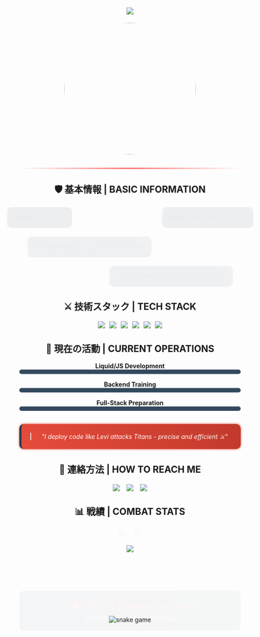 <div align="center">

<!-- Animated Header -->
<h1 align="center">
  <img src="https://readme-typing-svg.herokuapp.com/?font=Righteous&size=35&center=true&vCenter=true&width=500&height=70&duration=4000&lines=進撃のフロントエンド開発者;ATTACK+ON+FRONTEND;" />
</h1>

<!-- Floating Scout Regiment Logo -->
<div align="center">
  <img src="https://media.giphy.com/media/v1.Y2lkPTc5MGI3NjExeHh6b2Z0d2R4Z2Z5Z2Z5Z2Z5Z2Z5Z2Z5Z2Z5Z2Z5Z2Z5Z2Z5bnMxYiZlcD12MV9pbnRlcm5hbF9naWZfYnlfaWQmY3Q9Zw/l0HlGpn5q8f2k9m3S/giphy.gif" width="300" style="border-radius: 50%; animation: float 3s ease-in-out infinite;" />
</div>

<!-- Pulsing Divider -->
<div style="height: 3px; background: linear-gradient(90deg, transparent, #ff6b6b, transparent); margin: 30px 0; animation: pulse 2s infinite;"></div>

## 🛡️ 基本情報 | BASIC INFORMATION

<!-- Animated Info Cards -->
<div style="display: flex; justify-content: center; flex-wrap: wrap; gap: 20px; margin: 20px 0;">
  <div style="background: linear-gradient(45deg, #2c3e50, #34495e); padding: 15px; border-radius: 10px; border-left: 4px solid #e74c3c; animation: slideInLeft 1s ease-out;">
    <strong>Name:</strong> Huong Do
  </div>
  <div style="background: linear-gradient(45deg, #2c3e50, #34495e); padding: 15px; border-radius: 10px; border-left: 4px solid #3498db; animation: slideInRight 1s ease-out;">
    <strong>Role:</strong> Front-End Developer
  </div>
  <div style="background: linear-gradient(45deg, #2c3e50, #34495e); padding: 15px; border-radius: 10px; border-left: 4px solid #f39c12; animation: slideInLeft 1.2s ease-out;">
    <strong>Current Mission:</strong> Liquid/JS Developer
  </div>
  <div style="background: linear-gradient(45deg, #2c3e50, #34495e); padding: 15px; border-radius: 10px; border-left: 4px solid #9b59b6; animation: slideInRight 1.2s ease-out;">
    <strong>Training Path:</strong> Backend Development
  </div>
</div>

## ⚔️ 技術スタック | TECH STACK

<!-- Animated Tech Badges -->
<div style="display: flex; justify-content: center; flex-wrap: wrap; gap: 10px; margin: 20px 0;">
  <img src="https://img.shields.io/badge/-JavaScript-F7DF1E?style=for-the-badge&logo=javascript&logoColor=black&animation=bounce" />
  <img src="https://img.shields.io/badge/-HTML5-E34F26?style=for-the-badge&logo=html5&logoColor=white&animation=pulse" />
  <img src="https://img.shields.io/badge/-CSS3-1572B6?style=for-the-badge&logo=css3&logoColor=white&animation=bounce" />
  <img src="https://img.shields.io/badge/-Git-F05032?style=for-the-badge&logo=git&logoColor=white&animation=pulse" />
  <img src="https://img.shields.io/badge/-React-61DAFB?style=for-the-badge&logo=react&logoColor=black&animation=bounce" />
  <img src="https://img.shields.io/badge/-Node.js-339933?style=for-the-badge&logo=node.js&logoColor=white&animation=pulse" />
</div>

## 🎯 現在の活動 | CURRENT OPERATIONS

<!-- Animated Progress Bars -->
<div style="max-width: 600px; margin: 0 auto;">
  <div style="margin: 15px 0;">
    <strong>Liquid/JS Development</strong>
    <div style="background: #34495e; border-radius: 10px; overflow: hidden;">
      <div style="height: 10px; background: linear-gradient(90deg, #e74c3c, #f39c12); width: 85%; animation: progressBar 2s ease-in-out;"></div>
    </div>
  </div>
  
  <div style="margin: 15px 0;">
    <strong>Backend Training</strong>
    <div style="background: #34495e; border-radius: 10px; overflow: hidden;">
      <div style="height: 10px; background: linear-gradient(90deg, #3498db, #9b59b6); width: 60%; animation: progressBar 2.5s ease-in-out;"></div>
    </div>
  </div>
  
  <div style="margin: 15px 0;">
    <strong>Full-Stack Preparation</strong>
    <div style="background: #34495e; border-radius: 10px; overflow: hidden;">
      <div style="height: 10px; background: linear-gradient(90deg, #2ecc71, #f1c40f); width: 45%; animation: progressBar 3s ease-in-out;"></div>
    </div>
  </div>
</div>

<!-- Animated Quote -->
<div style="background: linear-gradient(45deg, #e74c3c, #c0392b); padding: 20px; border-radius: 10px; margin: 30px 0; border-left: 5px solid #2c3e50; animation: glow 2s ease-in-out infinite alternate;">
  <blockquote style="margin: 0; font-style: italic; color: white;">
    "I deploy code like Levi attacks Titans - precise and efficient ⚔️"
  </blockquote>
</div>

## 📡 連絡方法 | HOW TO REACH ME

<!-- Animated Contact Buttons -->
<div style="display: flex; justify-content: center; gap: 15px; flex-wrap: wrap; margin: 20px 0;">
  <a href="mailto:domaihuong.28.12.20@gmail.com" style="text-decoration: none;">
    <img src="https://img.shields.io/badge/-Email-D14836?style=for-the-badge&logo=gmail&logoColor=white&animation=shake" />
  </a>
  <a href="tel:+84376044480" style="text-decoration: none;">
    <img src="https://img.shields.io/badge/-Phone-25D366?style=for-the-badge&logo=whatsapp&logoColor=white&animation=shake" />
  </a>
  <a href="#" style="text-decoration: none;">
    <img src="https://img.shields.io/badge/-Portfolio-FF7139?style=for-the-badge&logo=firefox&logoColor=white&animation=shake" />
  </a>
</div>

## 📊 戦績 | COMBAT STATS

<!-- Animated GitHub Stats -->
<div style="display: flex; justify-content: center; flex-wrap: wrap; gap: 20px; margin: 20px 0;">
  <img src="https://github-readme-stats.vercel.app/api?username=huongdo&show_icons=true&theme=radical&hide_border=true&bg_color=00000000&animation=fadeIn" />
  <img src="https://github-readme-stats.vercel.app/api/top-langs/?username=huongdo&layout=compact&theme=radical&hide_border=true&bg_color=00000000&animation=fadeIn" />
</div>

<!-- Streak Stats with Animation -->
<img src="https://github-readme-streak-stats.herokuapp.com/?user=huongdo&theme=radical&hide_border=true&background=00000000&animation=slideInLeft" />

<!-- Animated Footer -->
<div style="margin-top: 40px; padding: 20px; background: linear-gradient(90deg, #2c3e50, #34495e); border-radius: 10px; animation: fadeInUp 2s ease-out;">
  <h3 style="color: #e74c3c; margin: 0;">心臓を捧げよ！ | Dedicate Your Heart!</h3>
  <p style="margin: 10px 0 0 0; color: #ecf0f1;"><em>- Front-End Development Corps -</em></p>
</div>

</div>

<!-- CSS Animations -->
<style>
  @keyframes float {
    0%, 100% { transform: translateY(0px); }
    50% { transform: translateY(-20px); }
  }
  
  @keyframes pulse {
    0%, 100% { opacity: 1; }
    50% { opacity: 0.5; }
  }
  
  @keyframes slideInLeft {
    from { transform: translateX(-100px); opacity: 0; }
    to { transform: translateX(0); opacity: 1; }
  }
  
  @keyframes slideInRight {
    from { transform: translateX(100px); opacity: 0; }
    to { transform: translateX(0); opacity: 1; }
  }
  
  @keyframes fadeInUp {
    from { transform: translateY(50px); opacity: 0; }
    to { transform: translateY(0); opacity: 1; }
  }
  
  @keyframes progressBar {
    from { width: 0%; }
  }
  
  @keyframes glow {
    from { box-shadow: 0 0 5px #e74c3c; }
    to { box-shadow: 0 0 20px #e74c3c, 0 0 30px #c0392b; }
  }
  
  @keyframes bounce {
    0%, 100% { transform: translateY(0); }
    50% { transform: translateY(-5px); }
  }
  
  @keyframes shake {
    0%, 100% { transform: rotate(0deg); }
    25% { transform: rotate(-2deg); }
    75% { transform: rotate(2deg); }
  }
  
  @keyframes fadeIn {
    from { opacity: 0; }
    to { opacity: 1; }
  }
  
  /* Apply animations to elements */
  img[src*="github-readme-stats"] {
    animation: fadeIn 2s ease-out;
  }
  
  .animated-badge {
    transition: all 0.3s ease;
  }
  
  .animated-badge:hover {
    transform: scale(1.1);
  }
</style>

<!-- Snake Game Contribution Graph -->
<p align="center">
  <img src="https://github.com/huongdo/huongdo/blob/output/github-contribution-grid-snake.svg" alt="snake game" />
</p>
